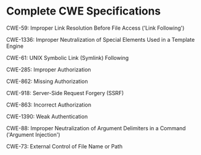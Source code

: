 

# Complete CWE Specifications

CWE-59: Improper Link Resolution Before File Access ('Link Following')

CWE-1336: Improper Neutralization of Special Elements Used in a Template Engine

CWE-61: UNIX Symbolic Link (Symlink) Following

CWE-285: Improper Authorization

CWE-862: Missing Authorization

CWE-918: Server-Side Request Forgery (SSRF)

CWE-863: Incorrect Authorization

CWE-1390: Weak Authentication

CWE-88: Improper Neutralization of Argument Delimiters in a Command ('Argument Injection')

CWE-73: External Control of File Name or Path